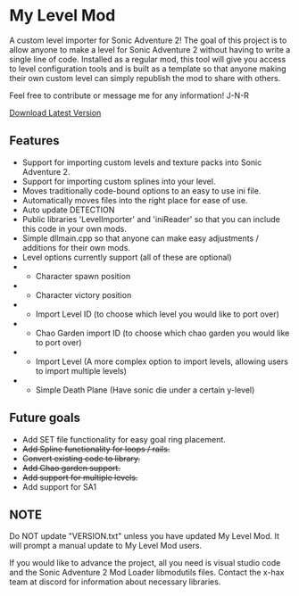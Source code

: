 # My Level Mod
A custom level importer for Sonic Adventure 2! The goal of this project is to allow anyone
to make a level for Sonic Adventure 2 without having to write a single line of code. 
Installed as a regular mod, this tool will give you access to level configuration tools
and is built as a template so that anyone making their own custom level can simply
republish the mod to share with others.

Feel free to contribute or message me for any information! J-N-R

[Download Latest Version](https://github.com/J-N-R/My-Level-Mod/releases)

## Features
- Support for importing custom levels and texture packs into Sonic Adventure 2.
- Support for importing custom splines into your level.
- Moves traditionally code-bound options to an easy to use ini file.
- Automatically moves files into the right place for ease of use.
- Auto update DETECTION
- Public libraries 'LevelImporter' and 'iniReader' so that you can include this code in your own mods.
- Simple dllmain.cpp so that anyone can make easy adjustments / additions for their own mods.
- Level options currently support (all of these are optional)
- * Character spawn position
- * Character victory position
- * Import Level ID (to choose which level you would like to port over)
- * Chao Garden import ID (to choose which chao garden you would like to port over)
- * Import Level (A more complex option to import levels, allowing users to import multiple levels)
- * Simple Death Plane (Have sonic die under a certain y-level)

## Future goals
- Add SET file functionality for easy goal ring placement.
- ~~Add Spline functionality for loops / rails.~~
- ~~Convert existing code to library.~~
- ~~Add Chao garden support.~~
- ~~Add support for multiple levels.~~
- Add support for SA1

## NOTE
Do NOT update "VERSION.txt" unless you have updated My Level Mod. It will prompt a manual update to My Level Mod users.

If you would like to advance the project, all you need is visual studio code and the Sonic Adventure 2 Mod Loader libmodutils files. Contact the x-hax team at discord for information about necessary libraries.
